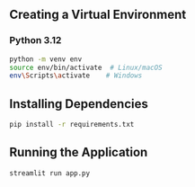 ## Creating a Virtual Environment

### Python 3.12
```sh
python -m venv env
source env/bin/activate  # Linux/macOS
env\Scripts\activate    # Windows
```

## Installing Dependencies
```sh
pip install -r requirements.txt
```

## Running the Application
```sh
streamlit run app.py
```

